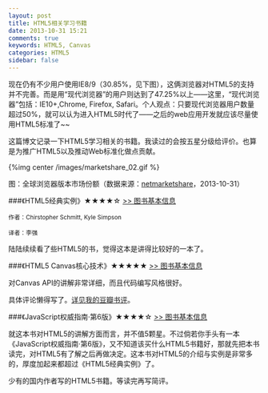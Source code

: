 ```yaml
---
layout: post
title: HTML5相关学习书籍
date: 2013-10-31 15:21
comments: true
keywords: HTML5, Canvas
categories: HTML5
sidebar: false
---
```

现在仍有不少用户使用IE8/9（30.85%，见下图），这俩浏览器对HTML5的支持并不完善。而是用“现代浏览器”的用户则达到了47.25%以上——这里，“现代浏览器”包括：IE10+,Chrome, Firefox, Safari。个人观点：只要现代浏览器用户数量超过50%，就可以认为进入HTML5时代了——之后的web应用开发就应该尽量使用HTML5标准了~~

这篇博文记录一下HTML5学习相关的书籍。我读过的会按五星分级给评价。也算是为推广HTML5以及推动Web标准化做点贡献。
<!-- more --> 

{%img center /images/marketshare_02.gif %}

图：全球浏览器版本市场份额（数据来源：<a href="http://www.netmarketshare.com/" target="_blank">netmarketshare</a>，2013-10-31）

###《HTML5经典实例》★★★★☆
<a href="http://book.douban.com/subject/25756111/" class="douban_book" name="25756111" target="_blank">>> 图书基本信息</a>

<small>作者：Chirstopher Schmitt, Kyle Simpson</small>

<small>译者：李强</small>

陆陆续续看了些HTML5的书，觉得这本是讲得比较好的一本了。


###《HTML5 Canvas核心技术》★★★★★
<a href="http://book.douban.com/subject/24533314/" class="douban_book" name="24533314" target="_blank">>> 图书基本信息</a>

对Canvas API的讲解非常详细，而且代码编写风格很好。

具体评论懒得写了。<a href="http://book.douban.com/review/6304135/" target="_blank">详见我的豆瓣书评</a>。

###《JavaScript权威指南·第6版》★★★★☆
<a href="http://book.douban.com/subject/10549733/" class="douban_book" name="10549733" target="_blank">>> 图书基本信息</a>

就这本书对HTML5的讲解方面而言，并不值5颗星。不过倘若你手头有一本《JavaScript权威指南·第6版》，又不知道该买什么HTML5书籍好，那就先把本书读完，对HTML5有了解之后再做决定。这本书对HTML5的介绍与实例是非常多的，厚度加起来都超过《HTML5经典实例》了。

少有的国内作者写的HTML5书籍。等读完再写简评。